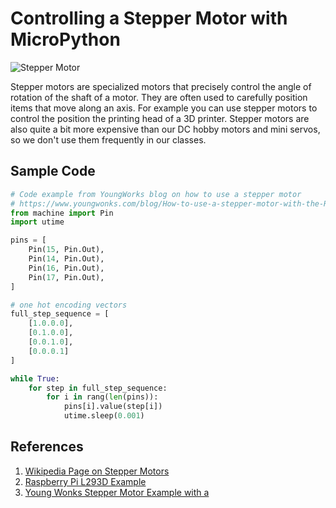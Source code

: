 # Controlling a Stepper Motor with MicroPython

![Stepper Motor](stepper-motor.png)

Stepper motors are specialized motors that precisely control the angle of rotation of the shaft of a motor.  They are often used to carefully position items that move along an axis.  For example you can use stepper motors to control the position the printing head of a 3D printer.  Stepper motors are also quite a bit more expensive than our DC hobby motors and mini servos, so we don't use them frequently in our classes.

## Sample Code

```py
# Code example from YoungWorks blog on how to use a stepper motor
# https://www.youngwonks.com/blog/How-to-use-a-stepper-motor-with-the-Raspberry-Pi-Pico
from machine import Pin
import utime

pins = [
    Pin(15, Pin.Out),
    Pin(14, Pin.Out),
    Pin(16, Pin.Out),
    Pin(17, Pin.Out),
]

# one hot encoding vectors
full_step_sequence = [
    [1.0.0.0],
    [0.1.0.0],
    [0.0.1.0],
    [0.0.0.1]
]

while True:
    for step in full_step_sequence:
        for i in rang(len(pins)):
            pins[i].value(step[i])
            utime.sleep(0.001)
```

## References

1. [Wikipedia Page on Stepper Motors](https://en.wikipedia.org/wiki/Stepper_motor)
2. [Raspberry Pi L293D Example](https://tutorials-raspberrypi.com/how-to-control-a-stepper-motor-with-raspberry-pi-and-l293d-uln2003a/)
3. [Young Wonks Stepper Motor Example with a ](https://www.youngwonks.com/blog/How-to-use-a-stepper-motor-with-the-Raspberry-Pi-Pico)